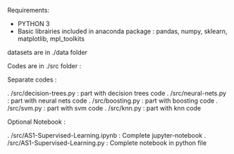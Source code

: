 Requirements:  
- PYTHON 3
- Basic librairies included in anaconda package :
 pandas, numpy, sklearn, matplotlib, mpl_toolkits


datasets are in ./data folder


Codes are in ./src folder : 

Separate codes : 

. /src/decision-trees.py : part with decision trees code
. /src/neural-nets.py : part with neural nets code
. /src/boosting.py : part with boosting code
. /src/svm.py : part with svm code
. /src/knn.py : part with knn code


Optional Notebook :

. /src/AS1-Supervised-Learning.ipynb : Complete jupyter-notebook
. /src/AS1-Supervised-Learning.py : Complete notebook in python file